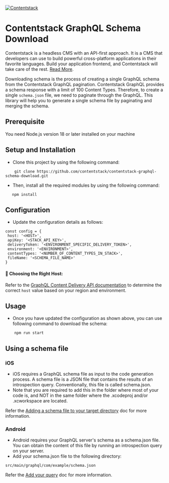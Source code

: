 [![Contentstack](https://www.contentstack.com/docs/static/images/contentstack.png)](https://www.contentstack.com/)

# Contentstack GraphQL Schema Download
Contentstack is a headless CMS with an API-first approach. It is a CMS that developers can use to build powerful cross-platform applications in their favorite languages. Build your application frontend, and Contentstack will take care of the rest. [Read More](https://www.contentstack.com/).

Downloading schema is the process of creating a single GraphQL schema from the Contentstack GraphQL pagination.
Contentstack GraphQL provides a schema response with a limit of 100 Content Types. Therefore, to create a single ```schema.json``` file, we need to paginate through the GraphQL. This library will help you to generate a single schema file by paginating and merging the schema.

## Prerequisite
You need Node.js version 18 or later installed on your machine

## Setup and Installation
 - Clone this project by using the following command:
```
    git clone https://github.com/contentstack/contentstack-graphql-schema-download.git
```
 - Then, install all the required modules by using the following command:
 ```
    npm install
 ```

## Configuration
 - Update the configuration details as follows:
 ```
const config = {
  host: '<HOST>',
  apiKey: '<STACK_API_KEY>',
  deliveryToken: '<ENVIRONMENT_SPECIFIC_DELIVERY_TOKEN>',
  environment: '<ENVIRONMENT>',
  contentTypes: '<NUMBER_OF_CONTENT_TYPES_IN_STACK>',
  fileName: '<SCHEMA_FILE_NAME>'
}
 ```
#### 🔗 Choosing the Right Host:
Refer to the [GraphQL Content Delivery API documentation](https://www.contentstack.com/docs/developers/apis/graphql-content-delivery-api)
to determine the correct `host` value based on your region and environment.

## Usage
 - Once you have updated the configuration as shown above, you can use following command to download the schema:
```
    npm run start
```

## Using a schema file

### iOS 
 - iOS requires a GraphQL schema file as input to the code generation process. A schema file is a JSON file that contains the results of an introspection query. Conventionally, this file is called schema.json.
- Note that you are required to add this in the folder where most of your code is, and NOT in the same folder where the .xcodeproj and/or .xcworkspace are located.

 Refer the [Adding a schema file to your target directory](https://www.apollographql.com/docs/ios/get-started) doc for more information.

### Android
 - Android requires your GraphQL server's schema as a schema.json file. You can obtain the content of this file by running an introspection query on your server.
 - Add your schema.json file to the following directory:
 ```
 src/main/graphql/com/example/schema.json
 ```

 Refer the [Add your query](https://www.apollographql.com/docs/kotlin/v2/essentials/get-started-kotlin) doc for more information.
 